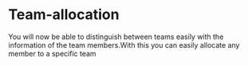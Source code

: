 # Team-allocation
You will now be able to distinguish between teams easily with the information of the team members.With this you can easily allocate any member to a specific team
